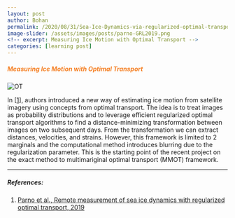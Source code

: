 ```yaml
---
layout: post
author: Bohan 
permalink: /2020/08/31/Sea-Ice-Dynamics-via-regularized-optimal-transport.html
image-slider: /assets/images/posts/parno-GRL2019.png
<!-- excerpt: Measuring Ice Motion with Optimal Transport -->
categories: [learning post]
---
```


<h5><span style="color:#F58025">Measuring Ice Motion with Optimal Transport</span></h5>


<img class="img-fluid" src="{{page.image-slider | relative_url}}" alt="OT">

In \[[1]\], authors introduced a new way of estimating ice motion from satellite imagery using concepts from optimal transport.  The idea is to treat images as probability distributions and to leverage efficient regularized optimal transport algorithms to find a distance-minimizing transformation between images on two subsequent days.  From the transformation we can extract distances, velocities, and strains. However, this framework is limited to 2 marginals and the computational method introduces blurring due to the regularization parameter. This is the starting point of the recent project on the exact method to multimariginal optimal transport (MMOT) framework. 


----
##### References:


1. [Parno et al., Remote measurement of sea ice dynamics with regularized optimal transport, 2019](https://agupubs.onlinelibrary.wiley.com/doi/abs/10.1029/2019GL083037)

[1]: https://agupubs.onlinelibrary.wiley.com/doi/abs/10.1029/2019GL083037
